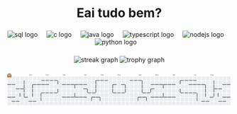<h1 align="center">Eai tudo bem?</h1>

###

<div align="center">
  <img src="https://skillicons.dev/icons?i=sql" height="60" alt="sql logo" />
  <img width="12" />
  <img src="https://skillicons.dev/icons?i=c" height="60" alt="c logo" />
  <img width="12" />
  <img src="https://skillicons.dev/icons?i=java" height="60" alt="java logo" />
  <img width="12" />
  <img src="https://skillicons.dev/icons?i=ts" height="60" alt="typescript logo" />
  <img width="12" />
  <img src="https://skillicons.dev/icons?i=nodejs" height="60" alt="nodejs logo" />
  <img width="12" />
  <img src="https://skillicons.dev/icons?i=py" height="60" alt="python logo" />
  <img width="12" />
</div>

###

<div align="center">
  <img src="https://streak-stats.demolab.com?user=LuanContini&locale=en&mode=daily&theme=dracula&hide_border=false&border_radius=5&order=3" height="150" alt="streak graph" />
  <img src="https://github-profile-trophy.vercel.app?username=LuanContini&theme=dracula&column=-1&row=1&margin-w=8&margin-h=8&no-bg=false&no-frame=false&order=4" height="150" alt="trophy graph" />
</div>

###

<picture>
  <source media="(prefers-color-scheme: dark)" srcset="https://raw.githubusercontent.com/LuanContini/LuanContini/output/pacman-contribution-graph-dark.svg">
  <source media="(prefers-color-scheme: light)" srcset="https://raw.githubusercontent.com/LuanContini/LuanContini/output/pacman-contribution-graph.svg">
  <img alt="pacman contribution graph" src="https://raw.githubusercontent.com/LuanContini/LuanContini/output/pacman-contribution-graph.svg">
</picture>

